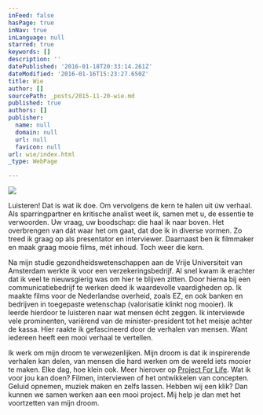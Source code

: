 ```yaml
---
inFeed: false
hasPage: true
inNav: true
inLanguage: null
starred: true
keywords: []
description: ''
datePublished: '2016-01-18T20:33:14.261Z'
dateModified: '2016-01-16T15:23:27.650Z'
title: Wie
author: []
sourcePath: _posts/2015-11-20-wie.md
published: true
authors: []
publisher:
  name: null
  domain: null
  url: null
  favicon: null
url: wie/index.html
_type: WebPage

---
```

![](https://the-grid-user-content.s3-us-west-2.amazonaws.com/2ccee506-c763-4f65-9e6d-9f618d1d9bc7.JPG)

Luisteren! Dat is wat ik doe. Om vervolgens de kern te halen uit úw verhaal. Als sparringpartner en kritische analist weet ik, samen met u, de essentie te verwoorden. Uw vraag, uw boodschap: die haal ik naar boven. Het overbrengen van dát waar het om gaat, dat doe ik in diverse vormen. Zo treed ik graag op als presentator en interviewer. Daarnaast ben ik filmmaker en maak graag mooie films, mét inhoud. Toch weer die kern.

Na mijn studie gezondheidswetenschappen aan de Vrije Universiteit van Amsterdam werkte ik voor een verzekeringsbedrijf. Al snel kwam ik erachter dat ik veel te nieuwsgierig was om hier te blijven zitten. Door hierna bij een communicatiebedrijf te werken deed ik waardevolle vaardigheden op. Ik maakte films voor de Nederlandse overheid, zoals EZ, en ook banken en bedrijven in toegepaste wetenschap (valorisatie klinkt nog mooier). Ik leerde hierdoor te luisteren naar wat mensen écht zeggen. Ik interviewde vele prominenten, variërend van de minister-president tot het meisje achter de kassa. Hier raakte ik gefascineerd door de verhalen van mensen. Want iedereen heeft een mooi verhaal te vertellen.

Ik werk om mijn droom te verwezenlijken. Mijn droom is dat ik inspirerende verhalen kan delen, van mensen die hard werken om de wereld iets mooier te maken. Elke dag, hoe klein ook. Meer hierover op [Project For Life][0]. Wat ik voor jou kan doen? Filmen, interviewen of het ontwikkelen van concepten. Geluid opnemen, muziek maken en zelfs lassen. Hebben wij een klik? Dan kunnen we samen werken aan een mooi project. Mij help je dan met het voortzetten van mijn droom.

[0]: www.projectforlife.nl